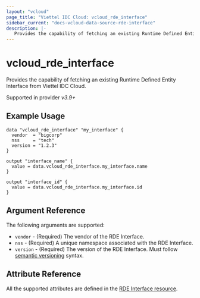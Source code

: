 ```yaml
---
layout: "vcloud"
page_title: "Viettel IDC Cloud: vcloud_rde_interface"
sidebar_current: "docs-vcloud-data-source-rde-interface"
description: |-
   Provides the capability of fetching an existing Runtime Defined Entity Interface from Viettel IDC Cloud.
---
```


# vcloud\_rde\_interface

Provides the capability of fetching an existing Runtime Defined Entity Interface from Viettel IDC Cloud.

Supported in provider *v3.9+*

## Example Usage

```hcl
data "vcloud_rde_interface" "my_interface" {
  vendor  = "bigcorp"
  nss     = "tech"
  version = "1.2.3"
}

output "interface_name" {
  value = data.vcloud_rde_interface.my_interface.name
}

output "interface_id" {
  value = data.vcloud_rde_interface.my_interface.id
}
```

## Argument Reference

The following arguments are supported:

* `vendor` - (Required) The vendor of the RDE Interface.
* `nss` - (Required) A unique namespace associated with the RDE Interface.
* `version` - (Required) The version of the RDE Interface. Must follow [semantic versioning](https://semver.org/) syntax.

## Attribute Reference

All the supported attributes are defined in the
[RDE Interface resource](/providers/terraform-viettelidc/vcloud/latest/docs/resources/rde_interface#argument-reference).
